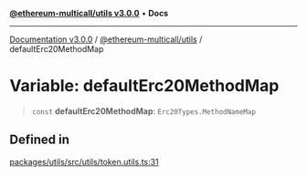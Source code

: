 [**@ethereum-multicall/utils v3.0.0**](../README.md) • **Docs**

***

[Documentation v3.0.0](../../../packages.md) / [@ethereum-multicall/utils](../README.md) / defaultErc20MethodMap

# Variable: defaultErc20MethodMap

> `const` **defaultErc20MethodMap**: `Erc20Types.MethodNameMap`

## Defined in

[packages/utils/src/utils/token.utils.ts:31](https://github.com/niZmosis/ethereum-multicall/blob/68ee699eca0cd184d8f0b7213bb6f4fe15a011a1/packages/utils/src/utils/token.utils.ts#L31)
